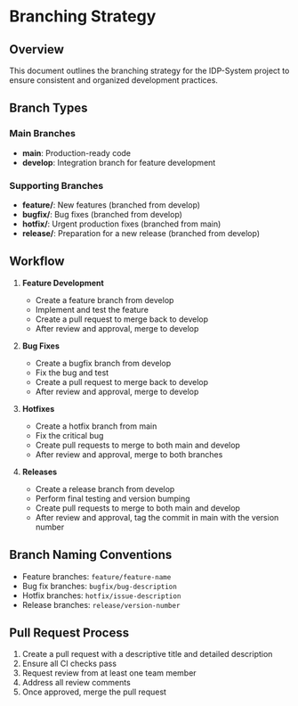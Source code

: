 # Branching Strategy

## Overview

This document outlines the branching strategy for the IDP-System project to ensure consistent and organized development practices.

## Branch Types

### Main Branches

- **main**: Production-ready code
- **develop**: Integration branch for feature development

### Supporting Branches

- **feature/**: New features (branched from develop)
- **bugfix/**: Bug fixes (branched from develop)
- **hotfix/**: Urgent production fixes (branched from main)
- **release/**: Preparation for a new release (branched from develop)

## Workflow

1. **Feature Development**
   - Create a feature branch from develop
   - Implement and test the feature
   - Create a pull request to merge back to develop
   - After review and approval, merge to develop

2. **Bug Fixes**
   - Create a bugfix branch from develop
   - Fix the bug and test
   - Create a pull request to merge back to develop
   - After review and approval, merge to develop

3. **Hotfixes**
   - Create a hotfix branch from main
   - Fix the critical bug
   - Create pull requests to merge to both main and develop
   - After review and approval, merge to both branches

4. **Releases**
   - Create a release branch from develop
   - Perform final testing and version bumping
   - Create pull requests to merge to both main and develop
   - After review and approval, tag the commit in main with the version number

## Branch Naming Conventions

- Feature branches: `feature/feature-name`
- Bug fix branches: `bugfix/bug-description`
- Hotfix branches: `hotfix/issue-description`
- Release branches: `release/version-number`

## Pull Request Process

1. Create a pull request with a descriptive title and detailed description
2. Ensure all CI checks pass
3. Request review from at least one team member
4. Address all review comments
5. Once approved, merge the pull request
